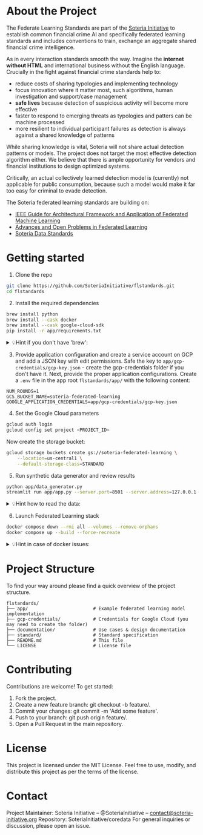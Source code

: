 # About the Project
The Federate Learning Standards are part of the [Soteria Initiative](https://soteria-initiative.org/) to establish common financial
crime AI and specifically federated learning standards and includes conventions to train, exchange an aggregate 
shared financial crime intelligence.

As in every interaction standards smooth the way. Imagine the <b>internet without HTML</b> and international business without
the English language. Crucially in the fight against financial crime standards help to:
- reduce costs of sharing typologies and implementing technology
- focus innovation where it matter most, such algorithms, human investigation and support/case management
- <b>safe lives</b> because detection of suspicious activity will become more effective
- faster to respond to emerging threats as typologies and patters can be machine processed
- more resilient to individual participant failures as detection is always against a shared knowledge of patterns

While sharing knowledge is vital, Soteria will not share actual detection patterns or models. The project
does not target the most effective detection algorithm either. We believe that there is ample opportunity
for vendors and financial institutions to design optimized systems. 

Critically, an actual collectively learned detection model is (currently) not applicable for public consumption, 
because such a model would make it far too easy for criminal to evade detection.

The Soteria federated learning standards are building on: 
- [IEEE Guide for Architectural Framework and Application of Federated Machine Learning](https://standards.ieee.org/ieee/3652.1/7453/)
- [Advances and Open Problems in Federated Learning](https://arxiv.org/pdf/1912.04977) 
- [Soteria Data Standards](https://github.com/SoteriaInitiative/coredata)


# Getting started
1. Clone the repo
```zsh
git clone https://github.com/SoteriaInitiative/flstandards.git
cd flstandards
```

2. Install the required dependencies
```zsh
brew install python
brew install --cask docker
brew install --cask google-cloud-sdk
pip install -r app/requirements.txt
```
<details>
    <summary>💡Hint if you don't have 'brew':</summary>

If you do not have the ``brew`` tool installed, open a terminal
window and type: 
```zsh
/bin/bash -c "$(curl -fsSL https://raw.githubusercontent.com/Homebrew/install/HEAD/install.sh)"
```

If you are using an Intel Mac computer type the following after the installation:
```zsh
echo 'eval "$(/home/linuxbrew/.linuxbrew/bin/brew shellenv)"' >> ~/.bashrc
eval "$(/home/linuxbrew/.linuxbrew/bin/brew shellenv)"
```

If you are using an Apple Silicon (M1, M2, etc.) computer type the following after the installation:
```zsh
echo 'eval "$(/opt/homebrew/bin/brew shellenv)"' >> ~/.zprofile
eval "$(/opt/homebrew/bin/brew shellenv)"
```

You can verify the instalation by typing:
```zsh
brew doctor
```

If terminal prints ``Your system is ready to brew`` everything worked OK.

</details>

3. Provide application configuration and create a service account on GCP and add a JSON key with edit permissions.
Safe the key to ``app/gcp-credentials/gcp-key.json`` - create the gcp-credentials folder if you don't have it.
Next, provide the proper application configurations. 
Create a ``.env`` file in the app root ``flstandards/app/`` with
the following content:
```text
NUM_ROUNDS=1
GCS_BUCKET_NAME=soteria-federated-learning
GOOGLE_APPLICATION_CREDENTIALS=app/gcp-credentials/gcp-key.json
```

4. Set the Google Cloud parameters
```zsh
gcloud auth login
gcloud config set project <PROJECT_ID>
```
Now create the storage bucket:
```zsh
gcloud storage buckets create gs://soteria-federated-learning \
    --location=us-central1 \
    --default-storage-class=STANDARD

```

5. Run synthetic data generator and review results
```zsh
python app/data_generator.py
streamlit run app/app.py --server.port=8501 --server.address=127.0.0.1
```
<details>
    <summary>💡Hint how to read the data:</summary>

Observe that each bank detects only a small set of transaction (red) but the vast majority
of illicit transactions is not detected (yellow) because these are not part of the local knowledge/scenario pool.

</details>

6. Launch Federated Learning stack
```bash
docker compose down --rmi all --volumes --remove-orphans
docker compose up --build --force-recreate
```
<details>
    <summary>💡Hint in case of docker issues:</summary>

If you are using multiple virtualization environments (e.g., colima) you may need to reset to the docker
socket with the below steps: 
```zsh
docker context use default
```
</details>

# Project Structure
To find your way around please find a quick overview of the project structure.
```
flstandards/
├── app/                        # Example federated learning model implementation
├── gcp-credentials/            # Credentials for Google Cloud (you may need to create the folder)
├── documentation/              # Use cases & design documentation
├── standard/                   # Standard specification
├── README.md                   # This file
└── LICENSE                     # License file
```
# Contributing
Contributions are welcome! To get started:

1. Fork the project. 
2. Create a new feature branch: git checkout -b feature/<new-feature>. 
3. Commit your changes: git commit -m 'Add some feature'. 
4. Push to your branch: git push origin feature/<new-feature>. 
5. Open a Pull Request in the main repository.
# License
This project is licensed under the MIT License.
Feel free to use, modify, and distribute this project as per the terms of the license.
# Contact
Project Maintainer: Soteria Initiative – @SoteriaInitiative – contact@soteria-initiative.org
Repository: SoteriaInitiative/coredata
For general inquiries or discussion, please open an issue.
